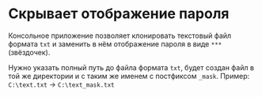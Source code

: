 # Скрывает отображение пароля
Консольное приложение позволяет клонировать текстовый файл формата `txt` и 
заменить в нём отображение пароля в виде `***` (звёздочек). 

Нужно указать полный путь до файла формата `txt`, будет создан файл в той же директории
и с таким же именем с постфиксом `_mask`. Пример: `C:\text.txt` -> `C:\text_mask.txt`
